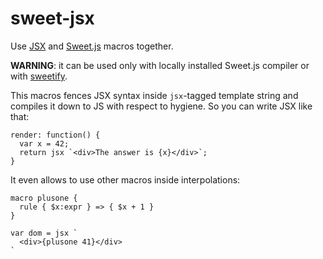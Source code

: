 # sweet-jsx

Use [JSX][jsx] and [Sweet.js][sjs] macros together.

**WARNING**: it can be used only with locally installed Sweet.js compiler or
with [sweetify][sweetify].

This macros fences JSX syntax inside `jsx`-tagged template string and compiles
it down to JS with respect to hygiene. So you can write JSX like that:

    render: function() {
      var x = 42;
      return jsx `<div>The answer is {x}</div>`;
    }

It even allows to use other macros inside interpolations:

    macro plusone {
      rule { $x:expr } => { $x + 1 }
    }

    var dom = jsx `
      <div>{plusone 41}</div>
    `

[jsx]: http://facebook.github.io/react/docs/getting-started.html
[sjs]: http://sweetjs.org
[sweetify]: https://github.com/andreypopp/sweetify
